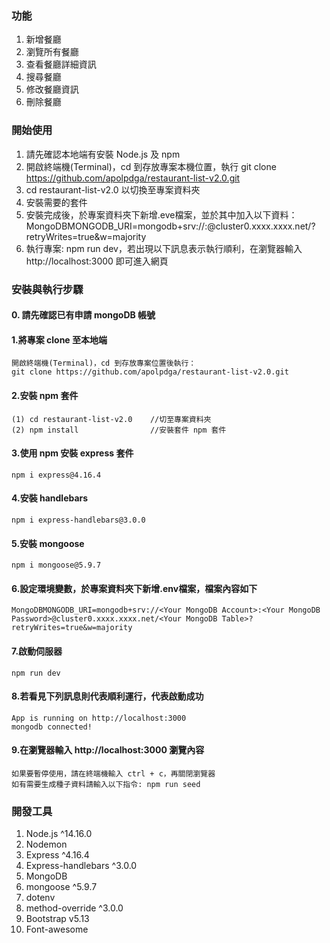 ### 功能
1. 新增餐廳
2. 瀏覽所有餐廳
3. 查看餐廳詳細資訊
4. 搜尋餐廳
5. 修改餐廳資訊
6. 刪除餐廳

### 開始使用
1. 請先確認本地端有安裝 Node.js 及 npm
2. 開啟終端機(Terminal)，cd 到存放專案本機位置，執行 git clone https://github.com/apolpdga/restaurant-list-v2.0.git
3. cd restaurant-list-v2.0 以切換至專案資料夾
4. 安裝需要的套件
5. 安裝完成後，於專案資料夾下新增.eve檔案，並於其中加入以下資料：MongoDBMONGODB_URI=mongodb+srv://<Your MongoDB Account>:<Your MongoDB Password>@cluster0.xxxx.xxxx.net/<Your MongoDB Table>?retryWrites=true&w=majority
6. 執行專案: npm run dev，若出現以下訊息表示執行順利，在瀏覽器輸入 http://localhost:3000 即可進入網頁



### 安裝與執行步驟
#### 0. 請先確認已有申請 mongoDB 帳號
#### 1.將專案 clone 至本地端
```
開啟終端機(Terminal)，cd 到存放專案位置後執行：
git clone https://github.com/apolpdga/restaurant-list-v2.0.git
```
#### 2.安裝 npm 套件
```
(1) cd restaurant-list-v2.0    //切至專案資料夾
(2) npm install                //安裝套件 npm 套件
```
#### 3.使用 npm 安裝 express 套件
```
npm i express@4.16.4
```
#### 4.安裝 handlebars
```
npm i express-handlebars@3.0.0
```
#### 5.安裝 mongoose
```
npm i mongoose@5.9.7
```
#### 6.設定環境變數，於專案資料夾下新增.env檔案，檔案內容如下
```
MongoDBMONGODB_URI=mongodb+srv://<Your MongoDB Account>:<Your MongoDB Password>@cluster0.xxxx.xxxx.net/<Your MongoDB Table>?retryWrites=true&w=majority
```
#### 7.啟動伺服器
```
npm run dev 
```
#### 8.若看見下列訊息則代表順利運行，代表啟動成功
```
App is running on http://localhost:3000
mongodb connected!
```
#### 9.在瀏覽器輸入 http://localhost:3000 瀏覽內容
```
如果要暫停使用，請在終端機輸入 ctrl + c，再關閉瀏覽器 
如有需要生成種子資料請輸入以下指令: npm run seed
```
### 開發工具
1. Node.js ^14.16.0
2. Nodemon
3. Express ^4.16.4
4. Express-handlebars ^3.0.0
5. MongoDB
6. mongoose ^5.9.7
7. dotenv
8. method-override ^3.0.0
9. Bootstrap v5.13
10. Font-awesome
